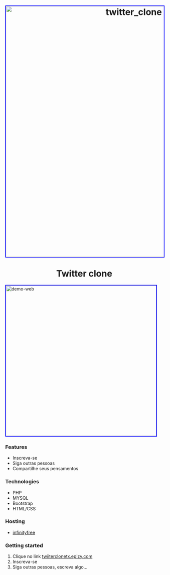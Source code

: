 <h1 align="center">
<br>
  <img src="https://drivertx.s3-sa-east-1.amazonaws.com/home_twiiter.png" alt="twitter_clone" width="800" style="border:2px solid blue;">
<br>
<br>
Twitter clone
</h1>


<img src="https://drivertx.s3-sa-east-1.amazonaws.com/twitter_clone.gif" alt="demo-web" width="480" style="border:2px solid blue;">


###  __Features__  
  * Inscreva-se
  * Siga outras pessoas
  * Compartilhe seus pensamentos
  

###  __Technologies__
* PHP
* MYSQL
* Bootstrap
* HTML/CSS


###  __Hosting__
* [infinityfree](https://infinityfree.net/)

  
###  __Getting started__
1. Clique no link [twiiterclonetx.epizy.com](http://twitterclonetx.epizy.com/) <br>
2. Inscreva-se
3. Siga outras pessoas, escreva algo...




